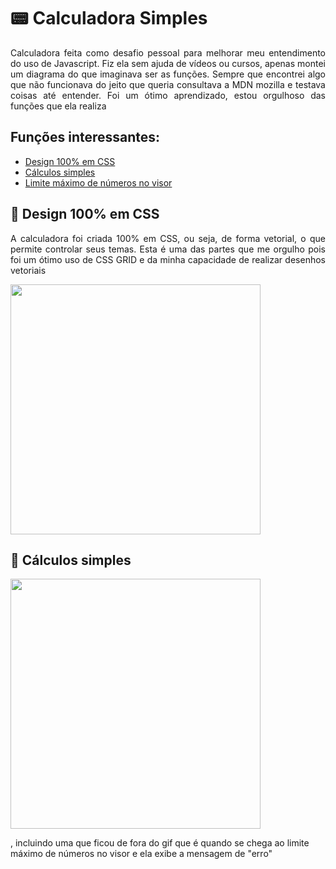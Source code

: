 <h1 align="justify">&#x1F4DF Calculadora Simples</h1>

<div align="justify">
<p>Calculadora feita como desafio pessoal para melhorar meu entendimento do uso de Javascript. Fiz ela sem ajuda de vídeos ou cursos, apenas montei um diagrama do que imaginava ser as funções. Sempre que encontrei algo que não funcionava do jeito que queria consultava a MDN mozilla e testava coisas até entender. Foi um ótimo aprendizado, estou orgulhoso das funções que ela realiza
</p>
<h2>Funções interessantes:</h2>
<ul>
<li><a href="#css">Design 100% em CSS</a></li>
<li><a href="#facilmanutencao">Cálculos simples</a></li>
<li><a href="#interacao">Limite máximo de números no visor</a></li>
</ul>

<a id="css">
<h2>&#x1F3A8;	Design 100% em CSS</h2>
<p>A calculadora foi criada 100% em CSS, ou seja, de forma vetorial, o que permite controlar seus temas. Esta é uma das partes que me orgulho pois foi um ótimo uso de CSS GRID e da minha capacidade de realizar desenhos vetoriais</p>
<img height="400em" src = "https://user-images.githubusercontent.com/104655361/177844629-66704052-f149-4308-8629-2afffc58dae0.gif"></a>


<h2>&#x1F3A8;	Cálculos simples</h2>
<img height="400em" src = "https://user-images.githubusercontent.com/104655361/177844621-baa7bac8-adb7-4d63-aff3-e4f4cf6bb522.gif">



</div>


, incluindo uma que ficou de fora do gif que é quando se chega ao limite máximo de números no visor e ela exibe a mensagem de "erro"
